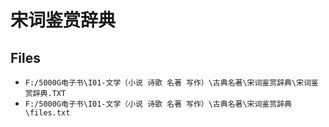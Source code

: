 # 宋词鉴赏辞典

## Files

- `F:/5000G电子书\I01-文学（小说 诗歌 名著 写作）\古典名著\宋词鉴赏辞典\宋词鉴赏辞典.TXT`
- `F:/5000G电子书\I01-文学（小说 诗歌 名著 写作）\古典名著\宋词鉴赏辞典\files.txt`
